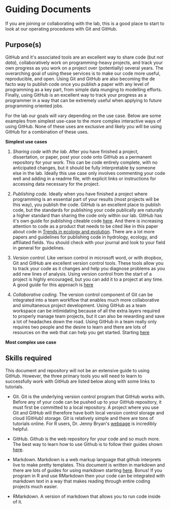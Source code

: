 # Guiding Documents

If you are joining or collaborating with the lab, this is a good place to start to look at our operating procedures with Git and GitHub.

## Purpose(s)

GitHub and it's associated tools are an excellent way to share code (but *not data*), collaboratively work on programming-heavy projects, and track your own progress as you work on a project over (potentially) several years. The overarching goal of using these services is to make our code more useful, reproducible, and open.  Using Git and GitHub are also becoming the de facto way to publish code once you publish a paper with any level of programming as a key part, from simple data munging to modelling efforts. Finally, using GitHub is an excellent way to track your progress as a programmer in a way that can be extremely useful when applying to future programming oriented jobs.

For the lab our goals will vary depending on the use case. Below are some examples from simplest use-case to the more complex interactive ways of using GitHub. None of these uses are exclusive and likely you will be using GitHub for a combination of these uses. 

**Simplest use cases**

1. *Sharing code with the lab.* After you have finished a project, dissertation, or paper, post your code onto GitHub as a permanent repository for your work. This can be code entirely complete, with no anticipated changes, but it should be fully interpretable by someone else in the lab. Ideally this use case only involves commenting your code well and adding in a readme file, with explicit links or instructions for accessing data necessary for the project. 

2. *Publishing code.* Ideally when you have finished a project where programming is an essential part of your results (most projects will be this way), you publish the code. GitHub is an excellent place to publish code, but the standards for publishing your code publically are naturally a higher standard than sharing the code only within our lab. GitHub has it's own guide for publishing citeable code [here](https://guides.GitHub.com/activities/citable-code/). And there is increasing attention to code as a product that needs to be cited like in this paper about code in [Trends in ecology and evolution](https://www.sciencedirect.com/science/article/pii/S0169534715002906). There are a lot more papers and guidelines for publishing code in hydrology, ecology, and affiliated fields. You should check with your journal and look to your field in general for guidelines. 

3. *Version control.* Like verison control in microsoft word, or with dropbox, Git and GitHub are excellent version control tools. These tools allow you to track your code as it changes and help you diagnose problems as you add new lines of analysis. Using version control from the start of a project is highly encouraged, but you can add it to a project at any time. A good guide for this approach is [here](https://www.britishecologicalsociety.org/wp-content/uploads/2017/12/guide-to-reproducible-code.pdf)

4. *Collaborative coding.* The version control component of Git can be integrated into a team workflow that enables much more collaborative and simultaneous project development. Using GitHub as a team workspace can be intimidating because of all the extra layers required to properly manage team projects, but it can also be rewarding and save a lot of headaches down the road. Using GitHub in a team really only requires two people and the desire to learn and there are lots of resources on the web that can help you get started. Starting [here](https://guides.GitHub.com/introduction/flow/)

**Most complex use case**

## Skills required

This document and repository will not be an extensive guide to using GitHub.  However, the three primary tools you will need to learn to successfully work with GitHub are listed below along with some links to tutorials.

* Git. Git is the underlying version control program that GitHub works with. Before any of your code can be pushed up to your GitHub repository, it must first be committed to a local repository. A project where you use Git and GitHub will therefore have both local version control storage and cloud (GitHub) storage. Git is relatively simple and there are tons of tutorials online. For R users, Dr. Jenny Bryan's [webpage](http://happygitwithr.com/) is incredibly helpful. 

* GitHub. Github is the web repository for your code and so much more. The best way to learn how to use Github is to follow their guides shown [here](https://guides.github.com/). 

* Markdown. Markdown is a web markup language that github interprets  live to make pretty templates. This document is written in markdown and there are lots of guides for using markdown starting [here](https://guides.github.com/features/mastering-markdown/). Bonus! If you program in R and use RMarkdown then your code can be integrated with markdown text in a way that makes reading through entire coding projects much easier. 

* RMarkdown. A version of markdown that allows you to run code inside of it. 

